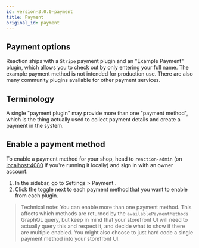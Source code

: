 ```yaml
---
id: version-3.0.0-payment
title: Payment
original_id: payment
---
```


## Payment options

Reaction ships with a `Stripe` payment plugin and an "Example Payment" plugin, which allows you to check out by only entering your full name. The example payment method is not intended for production use. There are also many community plugins available for other payment services.

## Terminology

A single "payment plugin" may provide more than one "payment method", which is the thing actually used to collect payment details and create a payment in the system.

## Enable a payment method

To enable a payment method for your shop, head to `reaction-admin` (on [localhost:4080](http://localhost:4080) if you're running it locally) and sign in with an owner account.

1. In the sidebar, go to Settings > Payment .
2. Click the toggle next to each payment method that you want to enable from each plugin.

> Technical note: You can enable more than one payment method. This affects which methods are returned by the `availablePaymentMethods` GraphQL query, but keep in mind that your storefront UI will need to actually query this and respect it, and decide what to show if there are multiple enabled. You might also choose to just hard code a single payment method into your storefront UI.
